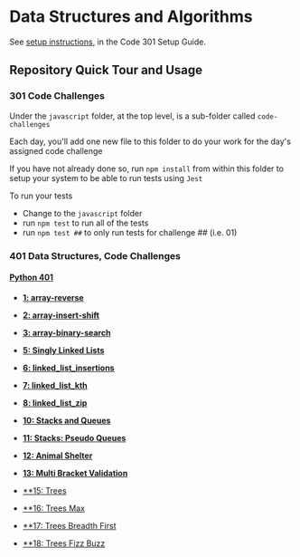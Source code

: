 # Data Structures and Algorithms

See [setup instructions](https://codefellows.github.io/setup-guide/code-301/3-code-challenges), in the Code 301 Setup Guide.

## Repository Quick Tour and Usage

### 301 Code Challenges

Under the `javascript` folder, at the top level, is a sub-folder called `code-challenges`

Each day, you'll add one new file to this folder to do your work for the day's assigned code challenge

If you have not already done so, run `npm install` from within this folder to setup your system to be able to run tests using `Jest`

To run your tests

- Change to the `javascript` folder
- run `npm test` to run all of the tests
- run `npm test ##` to only run tests for challenge ## (i.e. 01)

### 401 Data Structures, Code Challenges

#### [Python 401](python/README.md)

* [**1: array-reverse**](python/docs/array-reverse/README.md)
* [**2: array-insert-shift**](python/docs/array-insert-shift/README.md)
* [**3: array-binary-search**](python/docs/array-binary-search/README.md)


* [**5: Singly Linked Lists**](python/docs/linked_list/README.md)
* [**6: linked_list_insertions**](python/docs/linked_list_insertions/README.md)
* [**7: linked_list_kth**](python/docs/linked_list_kth/README.md)
* [**8: linked_list_zip**](python/docs/linked_list_zip/README.md)

* [**10: Stacks and Queues**](python/docs/stack_and_queue/README.md)
* [**11: Stacks: Pseudo Queues**](python/docs/stack_queue_pseudo/README.md)
* [**12: Animal Shelter**](python/docs/stack_queue_animal_shelter/README.md)
* [**13: Multi Bracket Validation**](python/docs/stack_queue_brackets/README.md)

* [**15: Trees](python/docs/trees/README.md)
* [**16: Trees Max](python/docs/tree_max/README.md)
* [**17: Trees Breadth First](python/docs/tree_breadth_first/README.md)
* [**18: Trees Fizz Buzz](python/docs/tree_fizz_buzz/README.md)

